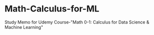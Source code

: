 # Math-Calculus-for-ML
Study Memo for Udemy Course-"Math 0-1: Calculus for Data Science &amp; Machine Learning"
